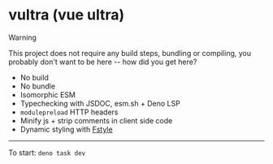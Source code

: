 # vultra (vue ultra)

> [!WARNING]  
> This project does not require any build steps, bundling or compiling, you probably don't want to be here -- how did you get here?

* No build
* No bundle
* Isomorphic ESM
* Typechecking with JSDOC, esm.sh + Deno LSP
* `modulepreload` HTTP headers
* Minify js + strip comments in client side code
* Dynamic styling with [Fstyle](https://github.com/jamesdiacono/Fstyle)

---

To start: `deno task dev`
